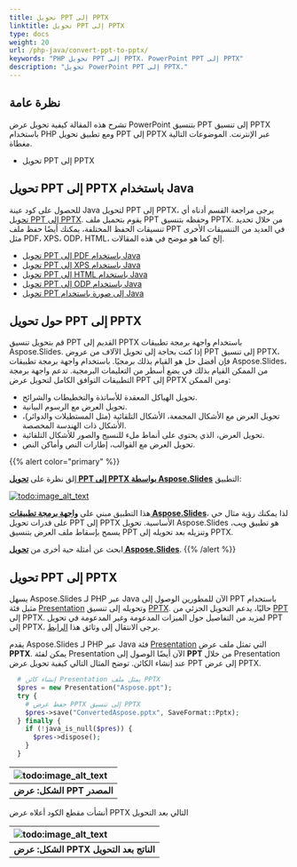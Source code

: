 ```yaml
---
title: تحويل PPT إلى PPTX
linktitle: تحويل PPT إلى PPTX
type: docs
weight: 20
url: /php-java/convert-ppt-to-pptx/
keywords: "PHP تحويل PPT إلى PPTX، PowerPoint PPT إلى PPTX"
description: "تحويل PowerPoint PPT إلى PPTX."
---
```


## **نظرة عامة**

تشرح هذه المقالة كيفية تحويل عرض PowerPoint بتنسيق PPT إلى تنسيق PPTX باستخدام PHP ومع تطبيق تحويل PPT إلى PPTX عبر الإنترنت. الموضوعات التالية مغطاة.

- تحويل PPT إلى PPTX

## **تحويل PPT إلى PPTX باستخدام Java**

للحصول على كود عينة Java لتحويل PPT إلى PPTX، يرجى مراجعة القسم أدناه أي [تحويل PPT إلى PPTX](#convert-ppt-to-pptx). يقوم بتحميل ملف PPT وحفظه بتنسيق PPTX. من خلال تحديد تنسيقات الحفظ المختلفة، يمكنك أيضًا حفظ ملف PPT في العديد من التنسيقات الأخرى مثل PDF، XPS، ODP، HTML، إلخ كما هو موضح في هذه المقالات.

- [تحويل PPT إلى PDF باستخدام Java](https://docs.aspose.com/slides/php-java/convert-powerpoint-to-pdf/)
- [تحويل PPT إلى XPS باستخدام Java](https://docs.aspose.com/slides/php-java/convert-powerpoint-to-xps/)
- [تحويل PPT إلى HTML باستخدام Java](https://docs.aspose.com/slides/php-java/convert-powerpoint-to-html/)
- [تحويل PPT إلى ODP باستخدام Java](https://docs.aspose.com/slides/php-java/save-presentation/)
- [تحويل PPT إلى صورة باستخدام Java](https://docs.aspose.com/slides/php-java/convert-powerpoint-to-png/)

## **حول تحويل PPT إلى PPTX**
قم بتحويل تنسيق PPT القديم إلى PPTX باستخدام واجهة برمجة تطبيقات Aspose.Slides. إذا كنت بحاجة إلى تحويل الآلاف من عروض PPT إلى تنسيق PPTX، فإن أفضل حل هو القيام بذلك برمجيًا. باستخدام واجهة برمجة تطبيقات Aspose.Slides، من الممكن القيام بذلك في بضع أسطر من التعليمات البرمجية. تدعم واجهة برمجة التطبيقات التوافق الكامل لتحويل عرض PPT إلى PPTX ومن الممكن:

- تحويل الهياكل المعقدة للأساتذة والتخطيطات والشرائح.
- تحويل العرض مع الرسوم البيانية.
- تحويل العرض مع الأشكال المجمعة، الأشكال التلقائية (مثل المستطيلات والدوائر)، الأشكال ذات الهندسة المخصصة.
- تحويل العرض، الذي يحتوي على أنماط ملء للنسيج والصور للأشكال التلقائية.
- تحويل العرض مع القوالب، إطارات النص وأماكن النص.

{{% alert color="primary" %}} 

إلق نظرة على [**تحويل PPT إلى PPTX بواسطة Aspose.Slides**](https://products.aspose.app/slides/conversion/ppt-to-pptx) التطبيق:

[](https://products.aspose.app/slides/conversion/ppt-to-pptx)

[![todo:image_alt_text](ppt-to-pptx.png)](https://products.aspose.app/slides/conversion/ppt-to-pptx)

هذا التطبيق مبني على [**واجهة برمجة تطبيقات Aspose.Slides**](https://products.aspose.com/slides/php-java/)، لذا يمكنك رؤية مثال حي على قدرات تحويل PPT إلى PPTX الأساسية. تحويل Aspose.Slides هو تطبيق ويب، يسمح بإسقاط ملف العرض بتنسيق PPT وتنزيله بعد تحويله إلى PPTX.

ابحث عن أمثلة حية أخرى من [**تحويل Aspose.Slides**](https://products.aspose.app/slides/conversion/).
{{% /alert %}} 

## **تحويل PPT إلى PPTX**
يسهل Aspose.Slides لـ PHP عبر Java الآن للمطورين الوصول إلى PPT باستخدام مثيل فئة [Presentation](https://reference.aspose.com/slides/php-java/aspose.slides/presentation) وتحويله إلى تنسيق [PPTX](https://docs.fileformat.com/presentation/pptx/). حاليًا، يدعم التحويل الجزئي من [PPT ](https://docs.fileformat.com/presentation/ppt/)إلى PPTX. لمزيد من التفاصيل حول الميزات المدعومة وغير المدعومة في تحويل PPT إلى PPTX، يرجى الانتقال إلى وثائق هذا [الرابط](/slides/php-java/ppt-to-pptx-conversion/).

يقدم Aspose.Slides لـ PHP عبر Java فئة [Presentation](https://reference.aspose.com/slides/php-java/aspose.slides/presentation) التي تمثل ملف عرض **PPTX**. يمكن لفئة Presentation الآن أيضًا الوصول إلى **PPT** من خلال Presentation عند إنشاء الكائن. توضح المثال التالي كيفية تحويل عرض PPT إلى عرض PPTX.

```php
  # إنشاء كائن Presentation يمثل ملف PPTX
  $pres = new Presentation("Aspose.ppt");
  try {
    # حفظ عرض PPTX إلى تنسيق PPTX
    $pres->save("ConvertedAspose.pptx", SaveFormat::Pptx);
  } finally {
    if (!java_is_null($pres)) {
      $pres->dispose();
    }
  }
```

|![todo:image_alt_text](http://i.imgur.com/Y9jaUtI.png)|
| :- |
|**الشكل: عرض PPT المصدر**|

أنشأت مقطع الكود أعلاه عرض PPTX التالي بعد التحويل

|![todo:image_alt_text](http://i.imgur.com/tBXF3nA.png)|
| :- |
|**الشكل: عرض PPTX الناتج بعد التحويل**|